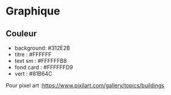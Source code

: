 # Graphique

## Couleur

- background: #312E2B
- titre : #FFFFFF
- text sm : #FFFFFFB8
- fond card : #FFFFFFD9
- vert : #81B64C

Pour pixel art :https://www.pixilart.com/gallery/topics/buildings